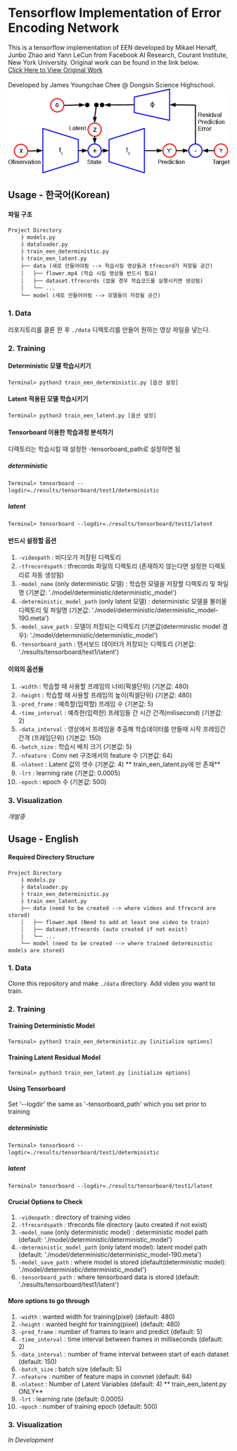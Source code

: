 # Tensorflow Implementation of Error Encoding Network
This is a tensorflow implementation of EEN developed by Mikael Henaff, Junbo Zhao and Yann LeCun from Facebook AI Research, Courant Institute, New York University. Original work can be found in the link below.<br>
[Click Here to View Original Work](https://github.com/mbhenaff/EEN
)
<br>
<br>
Developed by James Youngchae Chee @ Dongsin Science Highschool.
![Diagram](img/een-crop.png)
## Usage - 한국어(Korean)
#### 파일 구조

	Project Directory
	    ├ models.py
	    ├ dataloader.py
	    ├ train_een_deterministic.py
	    ├ train_een_latent.py
	    ├── data (새로 만들어야됨 --> 학습시킬 영상들과 tfrecord가 저장될 공간)
	    │   ├── flower.mp4 (학습 시킬 영상들 반드시 필요)
	    │	├── dataset.tfrecords (없을 경우 학습코드를 실행시키면 생성됨)
	    │   └── ...
	    └── model (새로 만들어야됨 --> 모델들이 저장될 공간)

### 1. Data
리포지토리를 클론 한 후 ```./data``` 디렉토리를 만들어 원하는 영상 파일을 넣는다.
### 2. Training
#### Deterministic 모델 학습시키기
```
Terminal> python3 train_een_deterministic.py [옵션 설정]
```
#### Latent 적용된 모델 학습시키기
```
Terminal> python3 train_een_latent.py [옵션 설정]
```
#### Tensorboard 이용한 학습과정 분석하기
디렉토리는 학습시킬 때 설정한 -tensorboard_path로 설정하면 됨
##### deterministic
```
Terminal> tensorboard --logdir=./results/tensorboard/test1/deterministic
```
##### latent
```
Terminal> tensorboard --logdir=./results/tensorboard/test1/latent 
```
#### 반드시 설정할 옵션
1. ``` -videopath ``` : 비디오가 저장된 디렉토리
2. ``` -tfrecordspath ``` : tfrecords 파일의 디렉토리 (존재하지 않는다면 설정한 디렉토리로 자동 생성됨)
3. ```-model_name``` (only deterministic 모델) : 학습한 모델을 저장할 디렉토리 및 파일명 (기본값: './model/deterministic/deterministic_model')
4. ```-deterministic_model_path``` (only latent 모델) : deterministic 모델을 불러올 디렉토리 및 파일명 (기본값: './model/deterministic/deterministic_model-190.meta')
5. ``` -model_save_path ``` : 모델이 저장되는 디렉토리 (기본값(deterministic model 경우): './model/deterministic/deterministic_model')
6. ``` -tensorboard_path ``` : 텐서보드 데이터가 저장되는 디렉토리 (기본값: './results/tensorboard/test1/latent')

#### 이외의 옵션들
1. ``` -width ``` : 학습할 때 사용할 프레임의 너비(픽셀단위) (기본값: 480)
2. ``` -height ``` : 학습할 때 사용할 프레임의 높이(픽셀단위) (기본값: 480)
3. ``` -pred_frame ``` : 예측할(입력할) 프레임 수 (기본값: 5)
4. ``` -time_interval ``` : 예측한(입력한) 프레임들 간 시간 간격(milisecond) (기본값: 2)
5. ``` -data_interval ``` : 영상에서 프레임을 추출해 학습데이터를 만들때 시작 프레임간 간격 (프레임단위) (기본값: 150)
6. ``` -batch_size ``` : 학습시 배치 크기 (기본값: 5)
7. ``` -nfeature ``` : Conv net 구조에서의 feature 수 (기본값: 64)
8. ``` -nlatent ``` : Latent 값의 갯수 (기본값: 4) ** train_een_latent.py에 만 존재**
9. ``` -lrt ``` : learning rate (기본값: 0.0005)
10. ``` -epoch ``` : epoch 수 (기본값: 500)

### 3. Visualization
<i>개발중</i>
## Usage - English
#### Required Directory Structure

	Project Directory
	    ├ models.py
	    ├ dataloader.py
	    ├ train_een_deterministic.py
	    ├ train_een_latent.py
	    ├── data (need to be created --> where videos and tfrecord are stored)
	    │   ├── flower.mp4 (Need to add at least one video to train)
	    │	├── dataset.tfrecords (auto created if not exist)
	    │   └── ...
	    └── model (need to be created --> where trained deterministic models are stored)

### 1. Data
Clone this repository and make ```./data``` directory. Add video you want to train.
### 2. Training
#### Training Deterministic Model
```
Terminal> python3 train_een_deterministic.py [initialize options]
```
#### Training Latent Residual Model
```
Terminal> python3 train_een_latent.py [initialize options]
```
#### Using Tensorboard
Set '--logdir' the same as '-tensorboard_path' which you set prior to training
##### deterministic
```
Terminal> tensorboard --logdir=./results/tensorboard/test1/deterministic
```
##### latent
```
Terminal> tensorboard --logdir=./results/tensorboard/test1/latent 
```
#### Crucial Options to Check
1. ``` -videopath ``` : directory of training video
2. ``` -tfrecordspath ``` : tfrecords file directory (auto created if not exist)
3. ```-model_name``` (only deterministic model) : deterministic model path (default: './model/deterministic/deterministic_model')
4. ```-deterministic_model_path``` (only latent model): latent model path (default: './model/deterministic/deterministic_model-190.meta')
5. ``` -model_save_path ``` : where model is stored (default(deterministic model): './model/deterministic/deterministic_model')
6. ``` -tensorboard_path ``` : where tensorboard data is stored (default: './results/tensorboard/test1/latent')

#### More options to go through
1. ``` -width ``` : wanted width for training(pixel) (default: 480)
2. ``` -height ``` : wanted height for training(pixel) (default: 480)
3. ``` -pred_frame ``` : number of frames to learn and predict (default: 5)
4. ``` -time_interval ``` : time interval between frames in milliseconds (default: 2)
5. ``` -data_interval ``` : number of frame interval between start of each dataset (default: 150)
6. ``` -batch_size ``` : batch size (default: 5)
7. ``` -nfeature ``` : number of feature maps in convnet (default: 64)
8. ``` -nlatent ``` : Number of Latent Variables (default: 4) ** train_een_latent.py ONLY**
9. ``` -lrt ``` : learning rate (default: 0.0005)
10. ``` -epoch ``` : number of training epoch (default: 500)

### 3. Visualization
<i>In Development</i>
